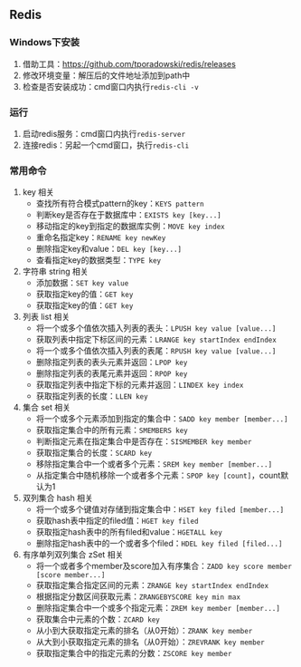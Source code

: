 ## Redis

### Windows下安装

1. 借助工具：https://github.com/tporadowski/redis/releases
2. 修改环境变量：解压后的文件地址添加到path中
3. 检查是否安装成功：cmd窗口内执行` redis-cli -v `

### 运行

1. 启动redis服务：cmd窗口内执行` redis-server `
2. 连接redis：另起一个cmd窗口，执行` redis-cli `

### 常用命令

1. key 相关
   * 查找所有符合模式pattern的key：` KEYS pattern `
   * 判断key是否存在于数据库中：` EXISTS key [key...] `
   * 移动指定的key到指定的数据库实例：` MOVE key index `
   * 重命名指定key：` RENAME key newKey `
   * 删除指定key和value：` DEL key [key...] `
   * 查看指定key的数据类型：` TYPE key `
2. 字符串 string 相关
   * 添加数据：` SET key value `
   * 获取指定key的值：` GET key `
   * 获取指定key的值：` GET key `
3. 列表 list 相关
   * 将一个或多个值依次插入列表的表头：` LPUSH key value [value...] `
   * 获取列表中指定下标区间的元素：` LRANGE key startIndex endIndex `
   * 将一个或多个值依次插入列表的表尾：` RPUSH key value [value...] `
   * 删除指定列表的表头元素并返回：` LPOP key `
   * 删除指定列表的表尾元素并返回：` RPOP key `
   * 获取指定列表中指定下标的元素并返回：` LINDEX key index `
   * 获取指定列表的长度：` LLEN key `
4. 集合 set 相关
   * 将一个或多个元素添加到指定的集合中：` SADD key member [member...] `
   * 获取指定集合中的所有元素：` SMEMBERS key `
   * 判断指定元素在指定集合中是否存在：` SISMEMBER key member `
   * 获取指定集合的长度：` SCARD key `
   * 移除指定集合中一个或者多个元素：` SREM key member [member...] `
   * 从指定集合中随机移除一个或者多个元素：` SPOP key [count] `，count默认为1
5. 双列集合 hash 相关
   * 将一个或多个键值对存储到指定集合中：` HSET key filed [member...] `
   * 获取hash表中指定的filed值：` HGET key filed `
   * 获取指定hash表中的所有filed和value：` HGETALL key `
   * 删除指定hash表中的一个或者多个filed：` HDEL key filed [filed...] `
6. 有序单列双列集合 zSet 相关
   * 将一个或者多个member及score加入有序集合：` ZADD key score member [score member...] `
   * 获取指定集合指定区间的元素：` ZRANGE key startIndex endIndex `
   * 根据指定分数区间获取元素：` ZRANGEBYSCORE key min max `
   * 删除指定集合中一个或多个指定元素：` ZREM key member [member...] `
   * 获取集合中元素的个数：` ZCARD key `
   * 从小到大获取指定元素的排名（从0开始）：` ZRANK key member `
   * 从大到小获取指定元素的排名（从0开始）：` ZREVRANK key member `
   * 获取指定集合中的指定元素的分数：` ZSCORE key member `